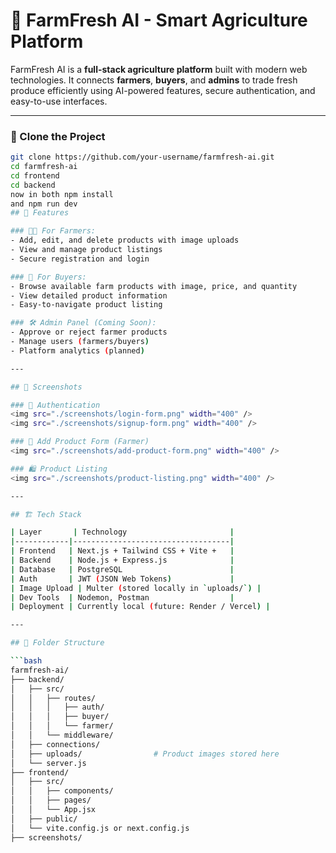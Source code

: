 # 🌾 FarmFresh AI - Smart Agriculture Platform

FarmFresh AI is a **full-stack agriculture platform** built with modern web technologies. It connects **farmers**, **buyers**, and **admins** to trade fresh produce efficiently using AI-powered features, secure authentication, and easy-to-use interfaces.

---
### 📁 Clone the Project

```bash
git clone https://github.com/your-username/farmfresh-ai.git
cd farmfresh-ai 
cd frontend
cd backend
now in both npm install
and npm run dev 
## 🚀 Features

### 👨‍🌾 For Farmers:
- Add, edit, and delete products with image uploads
- View and manage product listings
- Secure registration and login

### 🛒 For Buyers:
- Browse available farm products with image, price, and quantity
- View detailed product information
- Easy-to-navigate product listing

### 🛠️ Admin Panel (Coming Soon):
- Approve or reject farmer products
- Manage users (farmers/buyers)
- Platform analytics (planned)

---

## 📸 Screenshots

### 🔐 Authentication
<img src="./screenshots/login-form.png" width="400" />
<img src="./screenshots/signup-form.png" width="400" />

### 🌽 Add Product Form (Farmer)
<img src="./screenshots/add-product-form.png" width="400" />

### 🛍️ Product Listing
<img src="./screenshots/product-listing.png" width="400" />

---

## 🏗️ Tech Stack

| Layer       | Technology                       |
|------------|-----------------------------------|
| Frontend   | Next.js + Tailwind CSS + Vite +   |
| Backend    | Node.js + Express.js              |
| Database   | PostgreSQL                        |
| Auth       | JWT (JSON Web Tokens)             |
| Image Upload | Multer (stored locally in `uploads/`) |
| Dev Tools  | Nodemon, Postman                  |
| Deployment | Currently local (future: Render / Vercel) |

---

## 🧩 Folder Structure

```bash
farmfresh-ai/
├── backend/
│   ├── src/
│   │   ├── routes/
│   │   │   ├── auth/
│   │   │   ├── buyer/
│   │   │   └── farmer/
│   │   └── middleware/
│   ├── connections/
│   ├── uploads/                # Product images stored here
│   └── server.js
├── frontend/
│   ├── src/
│   │   ├── components/
│   │   ├── pages/
│   │   └── App.jsx
│   ├── public/
│   └── vite.config.js or next.config.js
├── screenshots/
